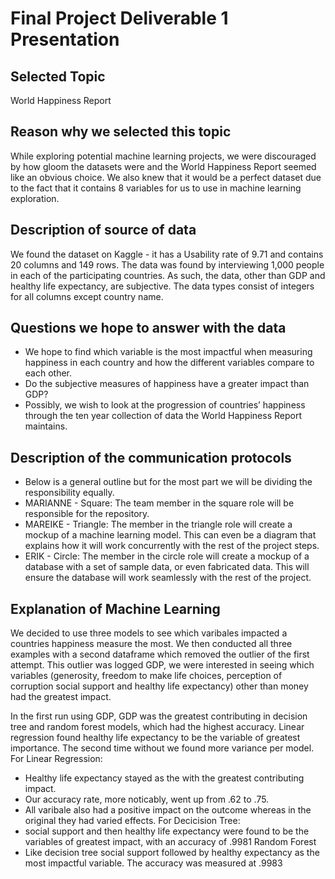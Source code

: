 # Final Project Deliverable 1 Presentation

## Selected Topic
World Happiness Report

## Reason why we selected this topic
While exploring potential machine learning projects, we were discouraged by how gloom the datasets were and the World Happiness Report seemed like an obvious choice. We also knew that it would be a perfect dataset due to the fact that it contains 8 variables for us to use in machine learning exploration.

## Description of source of data

We found the dataset on Kaggle - it has a Usability rate of 9.71 and contains 20 columns and 149 rows. The data was found by interviewing 1,000 people in each of the participating countries. As such, the data, other than GDP and healthy life expectancy, are subjective. The data types consist of integers for all columns except country name.

## Questions we hope to answer with the data
- We hope to find which variable is the most impactful when measuring happiness in each country and how the different variables compare to each other. 
- Do the subjective measures of happiness have a greater impact than GDP?
- Possibly, we wish to look at the progression of countries’ happiness through the ten year collection of data the World Happiness Report maintains.

## Description of the communication protocols
- Below is a general outline but for the most part we will be dividing the responsibility equally.
- MARIANNE - Square: The team member in the square role will be responsible for the repository.
- MAREIKE - Triangle: The member in the triangle role will create a mockup of a machine learning model. This can even be a diagram that explains how it will work concurrently with the rest of the project steps.
- ERIK - Circle: The member in the circle role will create a mockup of a database with a set of sample data, or even fabricated data. This will ensure the database will work seamlessly with the rest of the project.

## Explanation of Machine Learning
We decided to use three models to see which varibales impacted a countries happiness measure the most. We then conducted all three examples with a second dataframe which removed the outlier of the first attempt. This outlier was logged GDP, we were interested in seeing which variables (generosity, freedom to make life choices, perception of corruption social support and healthy life expectancy) other than money had the greatest impact.

In the first run using GDP, GDP was the greatest contributing in decision tree and random forest models, which had the highest accuracy. Linear regression found healthy life expectancy to be the variable of greatest importance. The second time without we found more variance per model.
For Linear Regression:
- Healthy life expectancy stayed as the with the greatest contributing impact. 
- Our accuracy rate, more noticably, went up from .62 to .75.
- All varibale also had a positive impact on the outcome whereas in the original they had varied effects.
For Decicision Tree:
- social support and then healthy life expectancy  were found to be the variables of greatest impact, with an accuracy of .9981
Random Forest 
- Like decision tree social support followed by healthy expectancy as the most impactful variable. The accuracy was measured at .9983
